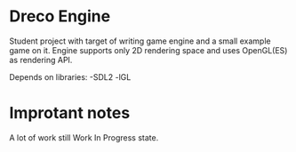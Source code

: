 # Dreco Engine
Student project with target of writing game engine and a small example game on it. Engine supports only 2D rendering space and uses OpenGL(ES) as rendering API.

Depends on libraries:
-SDL2 -lGL

# Improtant notes
A lot of work still Work In Progress state.
